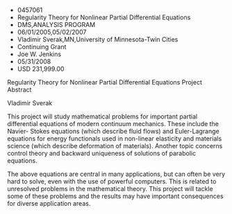
* 0457061
* Regularity Theory for Nonlinear Partial Differential Equations
* DMS,ANALYSIS PROGRAM
* 06/01/2005,05/02/2007
* Vladimir Sverak,MN,University of Minnesota-Twin Cities
* Continuing Grant
* Joe W. Jenkins
* 05/31/2008
* USD 231,999.00

Regularity Theory for Nonlinear Partial Differential Equations Project Abstract

Vladimir Sverak

This project will study mathematical problems for important partial
differential equations of modern continuum mechanics. These include the Navier-
Stokes equations (which describe fluid flows) and Euler-Lagrange equations for
energy functionals used in non-linear elasticity and materials science (which
describe deformation of materials). Another topic concerns control theory and
backward uniqueness of solutions of parabolic equations.

The above equations are central in many applications, but can often be very hard
to solve, even with the use of powerful computers. This is related to unresolved
problems in the mathematical theory. This project will tackle some of these
problems and the results may have important consequences for diverse application
areas.










